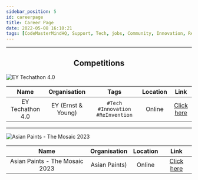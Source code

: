 ```yaml
---
sidebar_position: 5
id: careerpage
title: Career Page
date: 2022-05-08 16:10:21
tags: [CodeMasterMindHQ, Support, Tech, jobs, Community, Innovation, ReInvention]
---
```



<!-- import JobListings from '@site/src/components/JobListings'; -->

---

<h2 align="center"> Competitions </h2>

![EY Techathon 4.0](https://d8it4huxumps7.cloudfront.net/uploads/images/opportunity/banner/6507d8dc32fef_ey-techathon-40.jpg?d=1920x557)

|Name | Organisation | Tags |Location | Link |
|:-----:|:------:|:-----:| :-----:| :-----:|
|EY Techathon 4.0|EY (Ernst & Young)|`#Tech` `#Innovation` `#ReInvention`| Online | [Click here](https://unstop.com/o/NzbEsM1?lb=wKFhVkE&utm_medium=Share&utm_source=ajaydhangar49) |


---

![Asian Paints - The Mosaic 2023](https://d8it4huxumps7.cloudfront.net/uploads/images/opportunity/banner/651279aa87aa1_asian-paints-the-mosaic-2023.jpg?d=1920x557)

|Name | Organisation | Location | Link |
|:-----:|:------:|:-----:| :-----:|
|Asian Paints - The Mosaic 2023|Asian Paints)| Online | [Click here](https://unstop.com/o/q2tWH1T?lb=wKFhVkE&utm_medium=Share&utm_source=ajaydhangar49) |